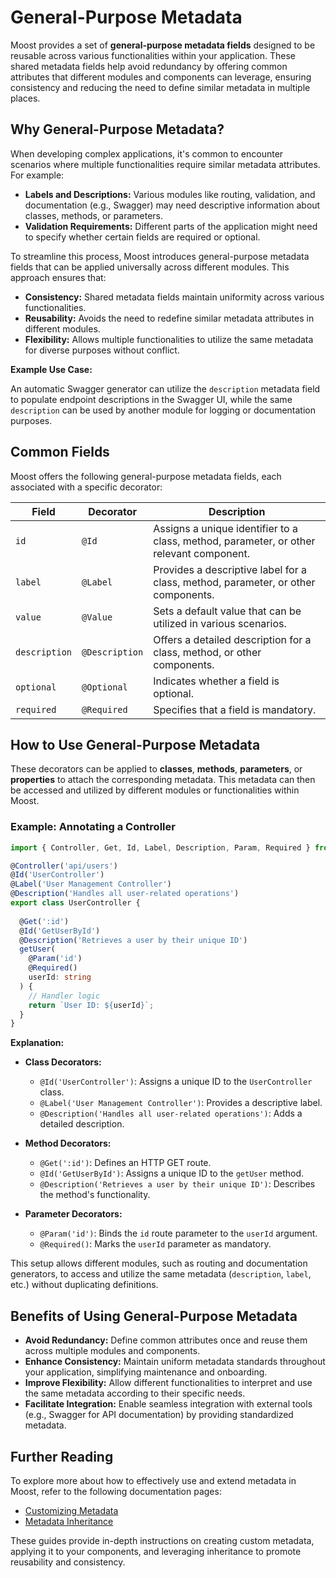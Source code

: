 # General-Purpose Metadata

Moost provides a set of **general-purpose metadata fields** designed to be reusable across various functionalities within your application. These shared metadata fields help avoid redundancy by offering common attributes that different modules and components can leverage, ensuring consistency and reducing the need to define similar metadata in multiple places.

## Why General-Purpose Metadata?

When developing complex applications, it's common to encounter scenarios where multiple functionalities require similar metadata attributes. For example:

- **Labels and Descriptions:** Various modules like routing, validation, and documentation (e.g., Swagger) may need descriptive information about classes, methods, or parameters.
- **Validation Requirements:** Different parts of the application might need to specify whether certain fields are required or optional.

To streamline this process, Moost introduces general-purpose metadata fields that can be applied universally across different modules. This approach ensures that:

- **Consistency:** Shared metadata fields maintain uniformity across various functionalities.
- **Reusability:** Avoids the need to redefine similar metadata attributes in different modules.
- **Flexibility:** Allows multiple functionalities to utilize the same metadata for diverse purposes without conflict.

**Example Use Case:**

An automatic Swagger generator can utilize the `description` metadata field to populate endpoint descriptions in the Swagger UI, while the same `description` can be used by another module for logging or documentation purposes.

## Common Fields

Moost offers the following general-purpose metadata fields, each associated with a specific decorator:

| **Field**      | **Decorator**      | **Description**                                                                          |
|----------------|--------------------|------------------------------------------------------------------------------------------|
| `id`           | `@Id`              | Assigns a unique identifier to a class, method, parameter, or other relevant component.   |
| `label`        | `@Label`           | Provides a descriptive label for a class, method, parameter, or other components.        |
| `value`        | `@Value`           | Sets a default value that can be utilized in various scenarios.                          |
| `description`  | `@Description`     | Offers a detailed description for a class, method, or other components.                  |
| `optional`     | `@Optional`        | Indicates whether a field is optional.                                                   |
| `required`     | `@Required`        | Specifies that a field is mandatory.                                                     |

## How to Use General-Purpose Metadata

These decorators can be applied to **classes**, **methods**, **parameters**, or **properties** to attach the corresponding metadata. This metadata can then be accessed and utilized by different modules or functionalities within Moost.

### Example: Annotating a Controller

```ts
import { Controller, Get, Id, Label, Description, Param, Required } from 'moost';

@Controller('api/users')
@Id('UserController')
@Label('User Management Controller')
@Description('Handles all user-related operations')
export class UserController {
  
  @Get(':id')
  @Id('GetUserById')
  @Description('Retrieves a user by their unique ID')
  getUser(
    @Param('id') 
    @Required() 
    userId: string
  ) {
    // Handler logic
    return `User ID: ${userId}`;
  }
}
```

**Explanation:**

- **Class Decorators:**
  - `@Id('UserController')`: Assigns a unique ID to the `UserController` class.
  - `@Label('User Management Controller')`: Provides a descriptive label.
  - `@Description('Handles all user-related operations')`: Adds a detailed description.

- **Method Decorators:**
  - `@Get(':id')`: Defines an HTTP GET route.
  - `@Id('GetUserById')`: Assigns a unique ID to the `getUser` method.
  - `@Description('Retrieves a user by their unique ID')`: Describes the method's functionality.

- **Parameter Decorators:**
  - `@Param('id')`: Binds the `id` route parameter to the `userId` argument.
  - `@Required()`: Marks the `userId` parameter as mandatory.

This setup allows different modules, such as routing and documentation generators, to access and utilize the same metadata (`description`, `label`, etc.) without duplicating definitions.

## Benefits of Using General-Purpose Metadata

- **Avoid Redundancy:** Define common attributes once and reuse them across multiple modules and components.
- **Enhance Consistency:** Maintain uniform metadata standards throughout your application, simplifying maintenance and onboarding.
- **Improve Flexibility:** Allow different functionalities to interpret and use the same metadata according to their specific needs.
- **Facilitate Integration:** Enable seamless integration with external tools (e.g., Swagger for API documentation) by providing standardized metadata.

## Further Reading

To explore more about how to effectively use and extend metadata in Moost, refer to the following documentation pages:

- [Customizing Metadata](./customizing-metadata.md)
- [Metadata Inheritance](./metadata-inheritance.md)

These guides provide in-depth instructions on creating custom metadata, applying it to your components, and leveraging inheritance to promote reusability and consistency.

